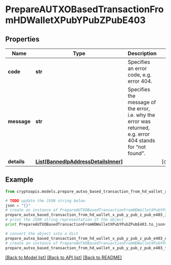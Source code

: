 # PrepareAUTXOBasedTransactionFromHDWalletXPubYPubZPubE403


## Properties
Name | Type | Description | Notes
------------ | ------------- | ------------- | -------------
**code** | **str** | Specifies an error code, e.g. error 404. | 
**message** | **str** | Specifies the message of the error, i.e. why the error was returned, e.g. error 404 stands for “not found”. | 
**details** | [**List[BannedIpAddressDetailsInner]**](BannedIpAddressDetailsInner.md) |  | [optional] 

## Example

```python
from cryptoapis.models.prepare_autxo_based_transaction_from_hd_wallet_x_pub_y_pub_z_pub_e403 import PrepareAUTXOBasedTransactionFromHDWalletXPubYPubZPubE403

# TODO update the JSON string below
json = "{}"
# create an instance of PrepareAUTXOBasedTransactionFromHDWalletXPubYPubZPubE403 from a JSON string
prepare_autxo_based_transaction_from_hd_wallet_x_pub_y_pub_z_pub_e403_instance = PrepareAUTXOBasedTransactionFromHDWalletXPubYPubZPubE403.from_json(json)
# print the JSON string representation of the object
print PrepareAUTXOBasedTransactionFromHDWalletXPubYPubZPubE403.to_json()

# convert the object into a dict
prepare_autxo_based_transaction_from_hd_wallet_x_pub_y_pub_z_pub_e403_dict = prepare_autxo_based_transaction_from_hd_wallet_x_pub_y_pub_z_pub_e403_instance.to_dict()
# create an instance of PrepareAUTXOBasedTransactionFromHDWalletXPubYPubZPubE403 from a dict
prepare_autxo_based_transaction_from_hd_wallet_x_pub_y_pub_z_pub_e403_form_dict = prepare_autxo_based_transaction_from_hd_wallet_x_pub_y_pub_z_pub_e403.from_dict(prepare_autxo_based_transaction_from_hd_wallet_x_pub_y_pub_z_pub_e403_dict)
```
[[Back to Model list]](../README.md#documentation-for-models) [[Back to API list]](../README.md#documentation-for-api-endpoints) [[Back to README]](../README.md)



